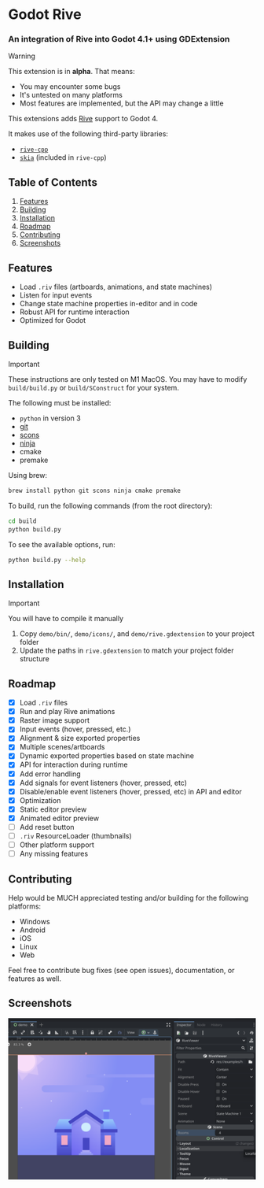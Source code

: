 # Godot Rive

### An integration of Rive into Godot 4.1+ using GDExtension

> [!WARNING]
> This extension is in **alpha**. That means:
> * You may encounter some bugs
> * It's untested on many platforms
> * Most features are implemented, but the API may change a little

This extensions adds [Rive](https://rive.app) support to Godot 4.

It makes use of the following third-party libraries:
- [`rive-cpp`](https://github.com/rive-app/rive-cpp)
- [`skia`](https://github.com/google/skia) (included in `rive-cpp`)

## Table of Contents

1. [Features](#features)
2. [Building](#building)
3. [Installation](#installation)
4. [Roadmap](#roadmap)
5. [Contributing](#contributing)
6. [Screenshots](#screenshots)

## Features

* Load `.riv` files (artboards, animations, and state machines)
* Listen for input events
* Change state machine properties in-editor and in code
* Robust API for runtime interaction
* Optimized for Godot

## Building

> [!IMPORTANT]
> These instructions are only tested on M1 MacOS. You may have to modify `build/build.py` or `build/SConstruct` for your system.

The following must be installed:
- `python` in version 3
- [git](https://git-scm.com/)
- [scons](https://scons.org/)
- [ninja](https://ninja-build.org/)
- cmake
- premake

Using brew:
```sh
brew install python git scons ninja cmake premake
```

To build, run the following commands (from the root directory):
```bash
cd build
python build.py
```

To see the available options, run:
```bash
python build.py --help
```

## Installation

> [!IMPORTANT]
> You will have to compile it manually

1. Copy `demo/bin/`, `demo/icons/`, and `demo/rive.gdextension` to your project folder
2. Update the paths in `rive.gdextension` to match your project folder structure

## Roadmap
- [x] Load `.riv` files
- [x] Run and play Rive animations
- [x] Raster image support
- [x] Input events (hover, pressed, etc.)
- [x] Alignment & size exported properties
- [x] Multiple scenes/artboards
- [x] Dynamic exported properties based on state machine
- [x] API for interaction during runtime
- [x] Add error handling
- [x] Add signals for event listeners (hover, pressed, etc)
- [x] Disable/enable event listeners (hover, pressed, etc) in API and editor
- [x] Optimization
- [x] Static editor preview
- [x] Animated editor preview
- [ ] Add reset button
- [ ] `.riv` ResourceLoader (thumbnails)
- [ ] Other platform support
- [ ] Any missing features

## Contributing

Help would be MUCH appreciated testing and/or building for the following platforms:
* Windows
* Android
* iOS
* Linux
* Web

Feel free to contribute bug fixes (see open issues), documentation, or features as well.

## Screenshots

![In-editor screenshot](screenshots/screenshot_1.png)